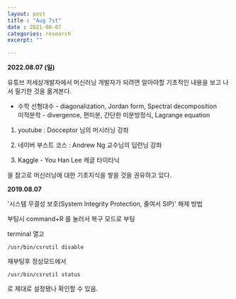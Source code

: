 ```yaml
---
layout: post
title : "Aug 7st"
date : 2021-08-07
categories: research
excerpt: ""

---
```

 

**2022.08.07 (일)**

유튜브 저세상개발자에서 머신러닝 개발자가 되려면 알아야할 기초적인 내용을 보고 나서 필기한 것을 옮겨본다.

* 수학
선형대수 - diagonalization, Jordan form, Spectral decomposition  
미적분학 - divergence, 편미분, 간단한 미분방정식, Lagrange equation

1. youtube : Docceptor 님의 머시러닝 강좌

1. 네이버 부스트 코스 : Andrew Ng 교수님의 딥런닝 강좌

1. Kaggle - You Han Lee 캐글 타이타닉 

을 참고로 머신러닝에 대한 기초지식을 쌓을 것을 권유하고 있다. 





 
 **2019.08.07**
 
 '시스템 무결성 보호(System Integrity Protection, 줄여서 SIP)' 해제 방법
 
 부팅시 command+R 를 눌러서 복구 모드로 부팅
 
 terminal 열고
 
```
/usr/bin/csrutil disable
```

재부팅후 정상모드에서

```
/usr/bin/csrutil status 
```

로 제대로 설정됐나 확인할 수 있음.